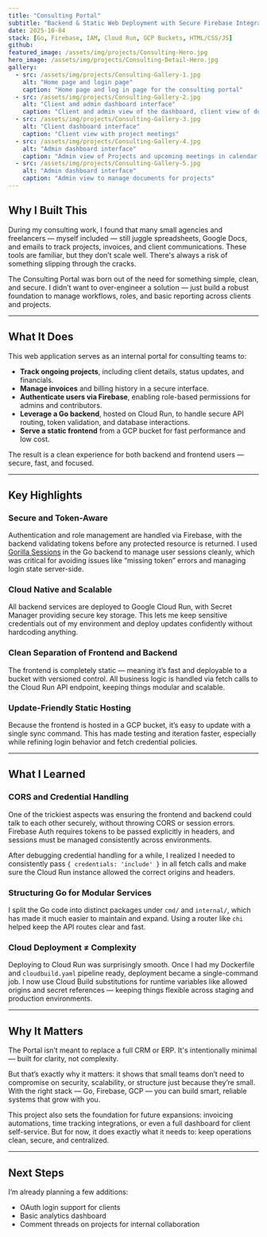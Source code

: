 ```yaml
---
title: "Consulting Portal"
subtitle: "Backend & Static Web Deployment with Secure Firebase Integration on GCP"
date: 2025-10-04
stack: [Go, Firebase, IAM, Cloud Run, GCP Buckets, HTML/CSS/JS]
github: 
featured_image: /assets/img/projects/Consulting-Hero.jpg
hero_image: /assets/img/projects/Consulting-Detail-Hero.jpg
gallery:
  - src: /assets/img/projects/Consulting-Gallery-1.jpg
    alt: "Home page and login page"
    caption: "Home page and log in page for the consulting portal"
  - src: /assets/img/projects/Consulting-Gallery-2.jpg
    alt: "Client and admin dashboard interface"
    caption: "Client and admin view of the dashboard, client view of documents and admin view of onboarding clients"
  - src: /assets/img/projects/Consulting-Gallery-3.jpg
    alt: "Client dashboard interface"
    caption: "Client view with project meetings"
  - src: /assets/img/projects/Consulting-Gallery-4.jpg
    alt: "Admin dashboard interface"
    caption: "Admin view of Projects and upcoming meetings in calendar view"
  - src: /assets/img/projects/Consulting-Gallery-5.jpg
    alt: "Admin dashboard interface"
    caption: "Admin view to manage documents for projects"
---
```


## Why I Built This

During my consulting work, I found that many small agencies and freelancers — myself included — still juggle spreadsheets, Google Docs, and emails to track projects, invoices, and client communications. These tools are familiar, but they don’t scale well. There's always a risk of something slipping through the cracks.

The Consulting Portal was born out of the need for something simple, clean, and secure. I didn’t want to over-engineer a solution — just build a robust foundation to manage workflows, roles, and basic reporting across clients and projects.

---

## What It Does

This web application serves as an internal portal for consulting teams to:

- **Track ongoing projects**, including client details, status updates, and financials.
- **Manage invoices** and billing history in a secure interface.
- **Authenticate users via Firebase**, enabling role-based permissions for admins and contributors.
- **Leverage a Go backend**, hosted on Cloud Run, to handle secure API routing, token validation, and database interactions.
- **Serve a static frontend** from a GCP bucket for fast performance and low cost.

The result is a clean experience for both backend and frontend users — secure, fast, and focused.

---

## Key Highlights

### Secure and Token-Aware

Authentication and role management are handled via Firebase, with the backend validating tokens before any protected resource is returned. I used [Gorilla Sessions](https://www.gorillatoolkit.org/pkg/sessions) in the Go backend to manage user sessions cleanly, which was critical for avoiding issues like “missing token” errors and managing login state server-side.

### Cloud Native and Scalable

All backend services are deployed to Google Cloud Run, with Secret Manager providing secure key storage. This lets me keep sensitive credentials out of my environment and deploy updates confidently without hardcoding anything.

### Clean Separation of Frontend and Backend

The frontend is completely static — meaning it’s fast and deployable to a bucket with versioned control. All business logic is handled via fetch calls to the Cloud Run API endpoint, keeping things modular and scalable.

### Update-Friendly Static Hosting

Because the frontend is hosted in a GCP bucket, it’s easy to update with a single sync command. This has made testing and iteration faster, especially while refining login behavior and fetch credential policies.

---

## What I Learned

### CORS and Credential Handling

One of the trickiest aspects was ensuring the frontend and backend could talk to each other securely, without throwing CORS or session errors. Firebase Auth requires tokens to be passed explicitly in headers, and sessions must be managed consistently across environments.

After debugging credential handling for a while, I realized I needed to consistently pass `{ credentials: 'include' }` in all fetch calls and make sure the Cloud Run instance allowed the correct origins and headers.

### Structuring Go for Modular Services

I split the Go code into distinct packages under `cmd/` and `internal/`, which has made it much easier to maintain and expand. Using a router like `chi` helped keep the API routes clear and fast.

### Cloud Deployment ≠ Complexity

Deploying to Cloud Run was surprisingly smooth. Once I had my Dockerfile and `cloudbuild.yaml` pipeline ready, deployment became a single-command job. I now use Cloud Build substitutions for runtime variables like allowed origins and secret references — keeping things flexible across staging and production environments.

---

## Why It Matters

The Portal isn’t meant to replace a full CRM or ERP. It's intentionally minimal — built for clarity, not complexity.

But that’s exactly why it matters: it shows that small teams don’t need to compromise on security, scalability, or structure just because they’re small. With the right stack — Go, Firebase, GCP — you can build smart, reliable systems that grow with you.

This project also sets the foundation for future expansions: invoicing automations, time tracking integrations, or even a full dashboard for client self-service. But for now, it does exactly what it needs to: keep operations clean, secure, and centralized.

---

## Next Steps

I’m already planning a few additions:

- OAuth login support for clients
- Basic analytics dashboard
- Comment threads on projects for internal collaboration
